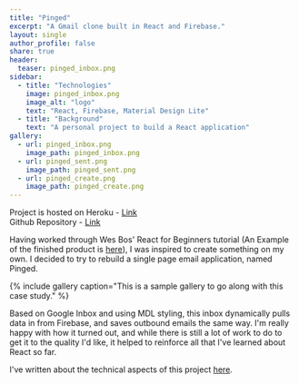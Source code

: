 ```yaml
---
title: "Pinged"
excerpt: "A Gmail clone built in React and Firebase."
layout: single
author_profile: false
share: true
header:
  teaser: pinged_inbox.png
sidebar:
  - title: "Technologies"
    image: pinged_inbox.png
    image_alt: "logo"
    text: "React, Firebase, Material Design Lite"
  - title: "Background"
    text: "A personal project to build a React application"
gallery:
  - url: pinged_inbox.png
    image_path: pinged_inbox.png
  - url: pinged_sent.png
    image_path: pinged_sent.png
  - url: pinged_create.png
    image_path: pinged_create.png
---
```


Project is hosted on Heroku - [Link](http://gentle-stream-18629.herokuapp.com)        
Github Repository - [Link](http://github.com/TomStuart92/email_react_app)

Having worked through Wes Bos' React for Beginners tutorial (An Example of the finished product is [here](http://catchoftheday.wesbos.com/store/helpless-grumpy-phenomena)), I was inspired to create something on my own. I decided to try to rebuild a single page email application, named Pinged.

{% include gallery caption="This is a sample gallery to go along with this case study." %}

Based on Google Inbox and using MDL styling, this inbox dynamically pulls data in from Firebase, and saves outbound emails the same way. I'm really happy with how it turned out, and while there is still a lot of work to do to get it to the quality I'd like, it helped to reinforce all that I've learned about React so far.

I've written about the technical aspects of this project [here](https://tomstuart92.github.io/ReactJS/).
